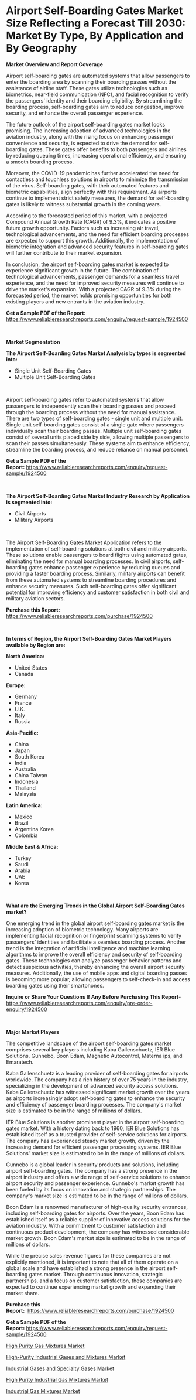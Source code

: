 <p><h1>Airport Self-Boarding Gates Market Size Reflecting a Forecast Till 2030: Market By Type, By Application and By Geography</h1></p><p><strong>Market Overview and Report Coverage</strong></p>
<p><p>Airport self-boarding gates are automated systems that allow passengers to enter the boarding area by scanning their boarding passes without the assistance of airline staff. These gates utilize technologies such as biometrics, near-field communication (NFC), and facial recognition to verify the passengers' identity and their boarding eligibility. By streamlining the boarding process, self-boarding gates aim to reduce congestion, improve security, and enhance the overall passenger experience.</p><p>The future outlook of the airport self-boarding gates market looks promising. The increasing adoption of advanced technologies in the aviation industry, along with the rising focus on enhancing passenger convenience and security, is expected to drive the demand for self-boarding gates. These gates offer benefits to both passengers and airlines by reducing queuing times, increasing operational efficiency, and ensuring a smooth boarding process.</p><p>Moreover, the COVID-19 pandemic has further accelerated the need for contactless and touchless solutions in airports to minimize the transmission of the virus. Self-boarding gates, with their automated features and biometric capabilities, align perfectly with this requirement. As airports continue to implement strict safety measures, the demand for self-boarding gates is likely to witness substantial growth in the coming years.</p><p>According to the forecasted period of this market, with a projected Compound Annual Growth Rate (CAGR) of 9.3%, it indicates a positive future growth opportunity. Factors such as increasing air travel, technological advancements, and the need for efficient boarding processes are expected to support this growth. Additionally, the implementation of biometric integration and advanced security features in self-boarding gates will further contribute to their market expansion.</p><p>In conclusion, the airport self-boarding gates market is expected to experience significant growth in the future. The combination of technological advancements, passenger demands for a seamless travel experience, and the need for improved security measures will continue to drive the market's expansion. With a projected CAGR of 9.3% during the forecasted period, the market holds promising opportunities for both existing players and new entrants in the aviation industry.</p></p>
<p><strong>Get a Sample PDF of the Report:</strong> <a href="https://www.reliableresearchreports.com/enquiry/request-sample/1924500">https://www.reliableresearchreports.com/enquiry/request-sample/1924500</a></p>
<p>&nbsp;</p>
<p><strong>Market Segmentation</strong></p>
<p><strong>The Airport Self-Boarding Gates Market Analysis by types is segmented into:</strong></p>
<p><ul><li>Single Unit Self-Boarding Gates</li><li>Multiple Unit Self-Boarding Gates</li></ul></p>
<p>&nbsp;</p>
<p><p>Airport self-boarding gates refer to automated systems that allow passengers to independently scan their boarding passes and proceed through the boarding process without the need for manual assistance. There are two types of self-boarding gates - single unit and multiple unit. Single unit self-boarding gates consist of a single gate where passengers individually scan their boarding passes. Multiple unit self-boarding gates consist of several units placed side by side, allowing multiple passengers to scan their passes simultaneously. These systems aim to enhance efficiency, streamline the boarding process, and reduce reliance on manual personnel.</p></p>
<p><strong>Get a Sample PDF of the Report:</strong>&nbsp;<a href="https://www.reliableresearchreports.com/enquiry/request-sample/1924500">https://www.reliableresearchreports.com/enquiry/request-sample/1924500</a></p>
<p>&nbsp;</p>
<p><strong>The Airport Self-Boarding Gates Market Industry Research by Application is segmented into:</strong></p>
<p><ul><li>Civil Airports</li><li>Military Airports</li></ul></p>
<p>&nbsp;</p>
<p><p>The Airport Self-Boarding Gates Market Application refers to the implementation of self-boarding solutions at both civil and military airports. These solutions enable passengers to board flights using automated gates, eliminating the need for manual boarding processes. In civil airports, self-boarding gates enhance passenger experience by reducing queues and providing a faster boarding process. Similarly, military airports can benefit from these automated systems to streamline boarding procedures and enhance security measures. Such self-boarding gates offer significant potential for improving efficiency and customer satisfaction in both civil and military aviation sectors.</p></p>
<p><strong>Purchase this Report:</strong>&nbsp; <a href="https://www.reliableresearchreports.com/purchase/1924500">https://www.reliableresearchreports.com/purchase/1924500</a></p>
<p>&nbsp;</p>
<p><strong>In terms of Region, the Airport Self-Boarding Gates Market Players available by Region are:</strong></p>
<p>
    <p> <strong> North America: </strong>
        <ul>
            <li>United States</li>
            <li>Canada</li>
        </ul>
        </p> 
    <p> <strong> Europe: </strong>
        <ul>
            <li>Germany</li>
            <li>France</li>
            <li>U.K.</li>
            <li>Italy</li>
            <li>Russia</li>
        </ul>
        </p> 
    <p> <strong> Asia-Pacific: </strong>
        <ul>
            <li>China</li>
            <li>Japan</li>
            <li>South Korea</li>
            <li>India</li>
            <li>Australia</li>
            <li>China Taiwan</li>
            <li>Indonesia</li>
            <li>Thailand</li>
            <li>Malaysia</li>
        </ul>
        </p> 
    <p> <strong> Latin America: </strong>
        <ul>
            <li>Mexico</li>
            <li>Brazil</li>
            <li>Argentina Korea</li>
            <li>Colombia</li>
        </ul>
        </p> 
    <p> <strong> Middle East & Africa: </strong>
        <ul>
            <li>Turkey</li>
            <li>Saudi</li>
            <li>Arabia</li>
            <li>UAE</li>
            <li>Korea</li>
        </ul>
    </p>
    </p>
<p>&nbsp;</p>
<p><strong>What are the Emerging Trends in the Global Airport Self-Boarding Gates market?</strong></p>
<p><p>One emerging trend in the global airport self-boarding gates market is the increasing adoption of biometric technology. Many airports are implementing facial recognition or fingerprint scanning systems to verify passengers' identities and facilitate a seamless boarding process. Another trend is the integration of artificial intelligence and machine learning algorithms to improve the overall efficiency and security of self-boarding gates. These technologies can analyze passenger behavior patterns and detect suspicious activities, thereby enhancing the overall airport security measures. Additionally, the use of mobile apps and digital boarding passes is becoming more popular, allowing passengers to self-check-in and access boarding gates using their smartphones.</p></p>
<p><strong>Inquire or Share Your Questions If Any Before Purchasing This Report</strong>- <a href="https://www.reliableresearchreports.com/enquiry/pre-order-enquiry/1924500">https://www.reliableresearchreports.com/enquiry/pre-order-enquiry/1924500</a></p>
<p>&nbsp;</p>
<p><strong>Major Market Players</strong></p>
<p><p>The competitive landscape of the airport self-boarding gates market comprises several key players including Kaba Gallenschuetz, IER Blue Solutions, Gunnebo, Boon Edam, Magnetic Autocontrol, Materna ips, and Emaratech. </p><p>Kaba Gallenschuetz is a leading provider of self-boarding gates for airports worldwide. The company has a rich history of over 75 years in the industry, specializing in the development of advanced security access solutions. Kaba Gallenschuetz has witnessed significant market growth over the years as airports increasingly adopt self-boarding gates to enhance the security and efficiency of passenger boarding processes. The company's market size is estimated to be in the range of millions of dollars.</p><p>IER Blue Solutions is another prominent player in the airport self-boarding gates market. With a history dating back to 1960, IER Blue Solutions has established itself as a trusted provider of self-service solutions for airports. The company has experienced steady market growth, driven by the increasing demand for efficient passenger processing systems. IER Blue Solutions' market size is estimated to be in the range of millions of dollars.</p><p>Gunnebo is a global leader in security products and solutions, including airport self-boarding gates. The company has a strong presence in the airport industry and offers a wide range of self-service solutions to enhance airport security and passenger experience. Gunnebo's market growth has been fueled by its focus on innovation and strategic partnerships. The company's market size is estimated to be in the range of millions of dollars.</p><p>Boon Edam is a renowned manufacturer of high-quality security entrances, including self-boarding gates for airports. Over the years, Boon Edam has established itself as a reliable supplier of innovative access solutions for the aviation industry. With a commitment to customer satisfaction and continuous product development, the company has witnessed considerable market growth. Boon Edam's market size is estimated to be in the range of millions of dollars.</p><p>While the precise sales revenue figures for these companies are not explicitly mentioned, it is important to note that all of them operate on a global scale and have established a strong presence in the airport self-boarding gates market. Through continuous innovation, strategic partnerships, and a focus on customer satisfaction, these companies are expected to continue experiencing market growth and expanding their market share.</p></p>
<p><strong>Purchase this Report:</strong>&nbsp;&nbsp;<a href="https://www.reliableresearchreports.com/purchase/1924500">https://www.reliableresearchreports.com/purchase/1924500</a></p>
<p></p>
<p><strong>Get a Sample PDF of the Report:</strong>&nbsp;<a href="https://www.reliableresearchreports.com/enquiry/request-sample/1924500">https://www.reliableresearchreports.com/enquiry/request-sample/1924500</a></p>
<p><p><a href="https://medium.com/@jensenklein/high-purity-gas-mixtures-market-research-report-its-history-and-forecast-2023-to-2030-c1ec5d62a2e8">High Purity Gas Mixtures Market</a></p><p><a href="https://medium.com/@elwyncarter2023/high-purity-industrial-gases-and-mixtures-market-size-cagr-trends-2024-2030-3c08888b29ec">High-Purity Industrial Gases and Mixtures Market</a></p><p><a href="https://medium.com/@walterstanley64/industrial-gases-and-specialty-gases-market-competitive-analysis-market-trends-and-forecast-to-a6dfa39f8e04">Industrial Gases and Specialty Gases Market</a></p><p><a href="https://medium.com/@vivianejast/high-purity-industrial-gas-mixtures-market-size-and-market-trends-complete-industry-overview-2023-f92f92291e5b">High Purity Industrial Gas Mixtures Market</a></p><p><a href="https://medium.com/@donaldortega4f/industrial-gas-mixtures-market-furnishes-information-on-market-share-market-trends-and-market-3d3b37262e7d">Industrial Gas Mixtures Market</a></p></p>